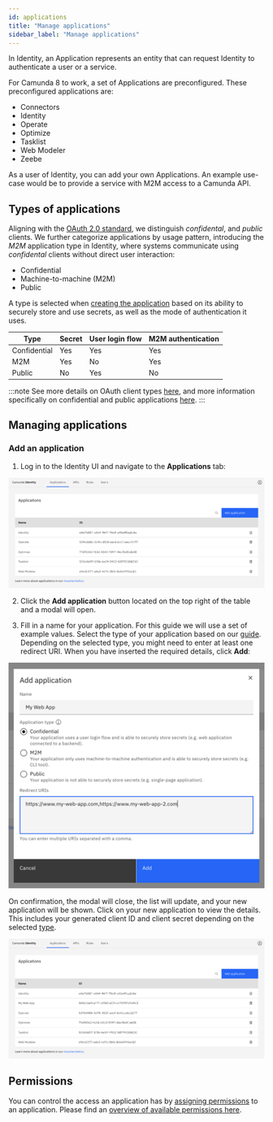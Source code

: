 ```yaml
---
id: applications
title: "Manage applications"
sidebar_label: "Manage applications"
---
```


In Identity, an Application represents an entity that can request Identity to authenticate a user or a service.

For Camunda 8 to work, a set of Applications are preconfigured. These preconfigured applications are:

- Connectors
- Identity
- Operate
- Optimize
- Tasklist
- Web Modeler
- Zeebe

As a user of Identity, you can add your own Applications. An example use-case would be to provide a service with M2M access to a Camunda API.

## Types of applications

Aligning with the [OAuth 2.0 standard](https://oauth.net/2/client-types/), we distinguish _confidental_, and _public_ clients. We further categorize applications by usage pattern, introducing the _M2M_ application type in Identity, where systems communicate using _confidental_ clients without direct user interaction:

- Confidential
- Machine-to-machine (M2M)
- Public

A type is selected when [creating the application](#add-an-application) based on
its ability to securely store and use secrets, as well as the mode of authentication it uses.

| Type         | Secret | User login flow | M2M authentication |
| ------------ | ------ | --------------- | ------------------ |
| Confidential | Yes    | Yes             | Yes                |
| M2M          | Yes    | No              | Yes                |
| Public       | No     | Yes             | No                 |

:::note
See more details on OAuth client types [here](https://oauth.net/2/client-types/), and more information specifically on confidential and public applications [here](https://auth0.com/docs/get-started/applications/confidential-and-public-applications).
:::

## Managing applications

### Add an application

1. Log in to the Identity UI and navigate to the **Applications** tab:

![add-application-tab](../img/add-application-tab.png)

2. Click the **Add application** button located on the top right of the table and a modal will open.

3. Fill in a name for your application. For this guide we will use a set of example values.
   Select the type of your application based on our [guide](/self-managed/identity/application-user-group-role-management/applications.md#types-of-applications).
   Depending on the selected type, you might need to enter at least one redirect URI. When you have inserted the required
   details, click **Add**:

![add-application-modal-2](../img/add-application-modal-2.png)

On confirmation, the modal will close, the list will update, and your new application will be shown. Click on your new application to view the details. This includes your generated client ID
and client secret depending on the selected [type](/self-managed/identity/application-user-group-role-management/applications.md#types-of-applications).

![add-application-refreshed-table](../img/add-application-refreshed-table.png)

## Permissions

You can control the access an application has by [assigning permissions](/self-managed/identity/access-management/manage-permissions.md#assigning-a-permission-an-application) to an application. Please find an [overview of available permissions here](/self-managed/identity/access-management/access-management-overview.md).
